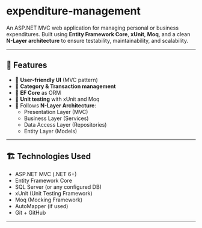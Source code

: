 # expenditure-management

An ASP.NET MVC web application for managing personal or business expenditures. Built using **Entity Framework Core**, **xUnit**, **Moq**, and a clean **N-Layer architecture** to ensure testability, maintainability, and scalability.

---

## 🚀 Features

- 🔐 **User-friendly UI** (MVC pattern)
- 🧾 **Category & Transaction management**
- 💾 **EF Core** as ORM
- 🧪 **Unit testing** with xUnit and Moq
- 📁 Follows **N-Layer Architecture**:
  - Presentation Layer (MVC)
  - Business Layer (Services)
  - Data Access Layer (Repositories)
  - Entity Layer (Models)

---

## 🏗️ Technologies Used

- ASP.NET MVC (.NET 6+)
- Entity Framework Core
- SQL Server (or any configured DB)
- xUnit (Unit Testing Framework)
- Moq (Mocking Framework)
- AutoMapper (if used)
- Git + GitHub

---
